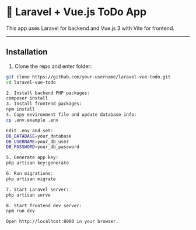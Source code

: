 # 📝 Laravel + Vue.js ToDo App

This app uses Laravel for backend and Vue.js 3 with Vite for frontend.

---

## Installation

1. Clone the repo and enter folder:

```bash
git clone https://github.com/your-username/laravel-vue-todo.git
cd laravel-vue-todo

2. Install backend PHP packages:
composer install
3. Install frontend packages:
npm install
4. Copy environment file and update database info:
cp .env.example .env

Edit .env and set:
DB_DATABASE=your_database
DB_USERNAME=your_db_user
DB_PASSWORD=your_db_password

5. Generate app key:
php artisan key:generate

6. Run migrations:
php artisan migrate

7. Start Laravel server:
php artisan serve

8. Start frontend dev server:
npm run dev

Open http://localhost:8000 in your browser.


